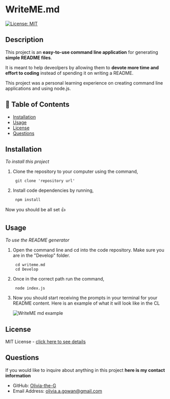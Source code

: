 # WriteME.md
[![License: MIT](https://img.shields.io/badge/License-MIT-yellow?style=flat-square&link=https%3A%2F%2Fopensource.org%2Flicense%2Fmit%2F)](https://opensource.org/license/mit/)

## Description

This project is an **easy-to-use command line application** for generating **simple README files**. 

It is meant to help deveolpers by allowing them to **devote more time and effort to coding** instead of spending it on writing a README. 

This project was a personal learning experience on creating command line applications and using node.js. 


## 📘 Table of Contents

- [Installation](#installation)
- [Usage](#usage)
- [License](#license)
- [Questions](#questions)

## Installation

*To install this project*

1. Clone the repository to your computer using the command,

        git clone 'repository url'


2. Install code dependencies by running,

        npm install

Now you should be all set 👍


## Usage

*To use the README generator*

1. Open the command line and cd into the code repository. Make sure you are in the "Develop" folder.

        cd writeme.md
        cd Develop


2. Once in the correct path run the command,

        node index.js

3. Now you should start receiving the prompts in your terminal for your README content. Here is an example of what it will look like in the CL

    ![WriteME md example](https://github.com/Olivia-the-G/writeme.md/assets/130778807/2701f8d3-abe6-4c6f-9000-f870a553afd6)

## License

MIT License - [click here to see details](./LICENSE)

## Questions

If you would like to inquire about anything in this project **here is my contact information**

- GitHub: [Olivia-the-G](https://github.com/Olivia-the-G)
- Email Address: olivia.a.gowan@gmail.com
